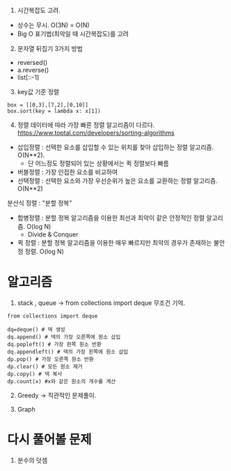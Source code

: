 1. 시간복잡도 고려.
  - 상수는 무시. O(3N) = O(N)
  - Big O 표기법(최악일 때 시간복잡도)를 고려

2. 문자열 뒤집기 3가지 방법
  - reversed()
  - a.reverse()
  - list[::-1]
  
3. key값 기준 정렬
~~~
box = [[0,3],[7,2],[0,10]]
box.sort(key = lambda x: x[1])
~~~

4. 정렬
데이터에 따라 가장 빠른 정렬 알고리즘이 다르다. https://www.toptal.com/developers/sorting-algorithms
 
  - 삽입정렬 : 선택한 요소를 삽입할 수 있는 위치를 찾아 삽입하는 정렬 알고리즘. O(N**2).
    - 단 어느정도 정렬되어 있는 상황에서는 퀵 정렬보다 빠름
  - 버블정렬 : 가장 인접한 요소를 비교하여 
  - 선택정렬 : 선택한 요소와 가장 우선순위가 높은 요소를 교환하는 정렬 알고리즘. O(N**2)

  분산식 정렬 : "분할 정복"  
  - 합병정렬 : 분할 정복 알고리즘을 이용한 최선과 최악이 같은 안정적인 정렬 알고리즘. O(log N)
    - Divide & Conquer
  - 퀵 정렬 : 분할 정복 알고리즘을 이용한 매우 빠르지만 최악의 경우가 존재하는 불안정 정렬. O(log N)

# 알고리즘
1. stack , queue -> from collections import deque 무조건 기억.  
~~~
from collections import deque

dq=deque() # 덱 생성
dq.append() # 덱의 가장 오른쪽에 원소 삽입
dq.popleft() # 가장 왼쪽 원소 반환
dq.appendleft() # 덱의 가장 왼쪽에 원소 삽입
dp.pop() # 가장 오른쪽 원소 반환
dp.clear() # 모든 원소 제거
dp.copy() # 덱 복사
dp.count(x) #x와 같은 원소의 개수를 계산
~~~

2. Greedy -> 직관적인 문제풀이.

3. Graph 
  
# 다시 풀어볼 문제
1. 분수의 덧셈
